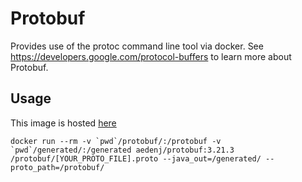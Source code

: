 # Protobuf

Provides use of the protoc command line tool via docker. See https://developers.google.com/protocol-buffers to learn more about Protobuf.

## Usage

This image is hosted [here](https://hub.docker.com/r/aedenj/protobuf)

```
docker run --rm -v `pwd`/protobuf/:/protobuf -v `pwd`/generated/:/generated aedenj/protobuf:3.21.3 /protobuf/[YOUR_PROTO_FILE].proto --java_out=/generated/ --proto_path=/protobuf/
```


